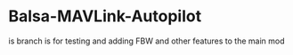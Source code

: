 # Balsa-MAVLink-Autopilot

is branch is for testing and adding FBW and other features to the main mod
